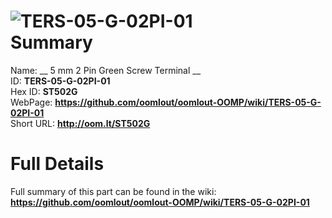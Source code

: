 
![TERS-05-G-02PI-01](https://github.com/oomlout/oomlout-OOMP/blob/master/parts/TERS-05-G-02PI-01/TERS-05-G-02PI-01_420.jpg)   
Summary
=================
  
Name: __ 5 mm 2 Pin Green Screw Terminal __    
ID: __TERS-05-G-02PI-01__   
Hex ID: __ST502G__   
WebPage: __https://github.com/oomlout/oomlout-OOMP/wiki/TERS-05-G-02PI-01__   
Short URL: __http://oom.lt/ST502G__   

Full Details
==========================
Full summary of this part can be found in the wiki:   
__https://github.com/oomlout/oomlout-OOMP/wiki/TERS-05-G-02PI-01__    

